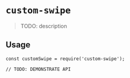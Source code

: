 # `custom-swipe`

> TODO: description

## Usage

```
const customSwipe = require('custom-swipe');

// TODO: DEMONSTRATE API
```
